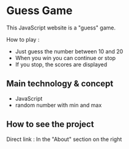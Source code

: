 # Guess Game

This JavaScript website is a "guess" game. 

How to play :
- Just guess the number between 10 and 20
- When you win you can continue or stop
- If you stop, the scores are displayed

## Main technology & concept

- JavaScript
- random number with min and max

## How to see the project

Direct link : In the "About" section on the right